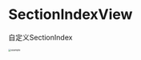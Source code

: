 # SectionIndexView

自定义SectionIndex

<img src="https://github.com/SupportURLHH/SectionIndexView/blob/master/ScreenShot/example.png?raw=true" alt="example" style="zoom: 33%;" />

